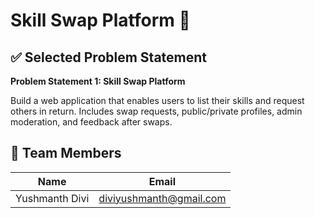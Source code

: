 # Skill Swap Platform 🔄

## ✅ Selected Problem Statement

**Problem Statement 1: Skill Swap Platform**

Build a web application that enables users to list their skills and request others in return. Includes swap requests, public/private profiles, admin moderation, and feedback after swaps.


## 👥 Team Members

| Name              | Email                         |
|-------------------|-------------------------------|
| Yushmanth Divi    | diviyushmanth@gmail.com       |

